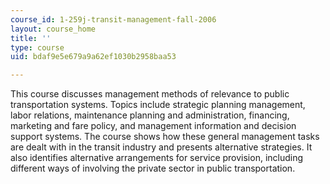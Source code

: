 ```yaml
---
course_id: 1-259j-transit-management-fall-2006
layout: course_home
title: ''
type: course
uid: bdaf9e5e679a9a62ef1030b2958baa53

---
```

This course discusses management methods of relevance to public transportation systems. Topics include strategic planning management, labor relations, maintenance planning and administration, financing, marketing and fare policy, and management information and decision support systems. The course shows how these general management tasks are dealt with in the transit industry and presents alternative strategies. It also identifies alternative arrangements for service provision, including different ways of involving the private sector in public transportation.
